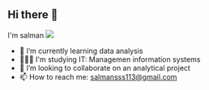 ## Hi there 👋
I'm salman
<img src="assests/salman.jpg">

- 🌱 I’m currently learning data analysis
- 👨🏻‍🎓 I'm studying IT: Managemen information systems
- 👯 I’m looking to collaborate on an analytical project
- 📫 How to reach me: salmansss113@gmail.com
  

